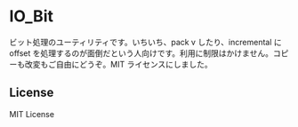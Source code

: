 IO_Bit
======

ビット処理のユーティリティです。いちいち、pack v したり、incremental に offset を処理するのが面倒だという人向けです。利用に制限はかけません。コピーも改変もご自由にどうぞ。MIT ライセンスにしました。

## License
MIT License